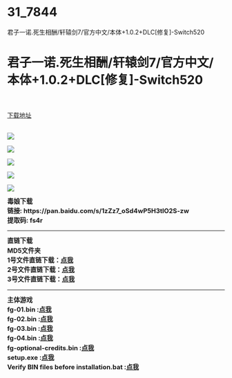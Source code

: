 # 31_7844
君子一诺.死生相酬/轩辕剑7/官方中文/本体+1.0.2+DLC[修复]-Switch520
# 君子一诺.死生相酬/轩辕剑7/官方中文/本体+1.0.2+DLC[修复]-Switch520
 <br/></br>
[下载地址](https://www.switch520.cc/article/7844 "下载地址")
<br/></br>

<p><span><strong><img src="https://www.switch520.cc/muke_img/upload_art_editor_20201214-1_5c4c01eb2b5b745a4c35a4ee94a93cd3.jpg"></strong></span></p>
<p><span><strong><img src="https://www.switch520.cc/muke_img/upload_art_editor_20201214-1_8de32a69484643b5128fb30812bba71a.jpg"></strong></span></p>
<p><span><strong><img src="https://www.switch520.cc/muke_img/upload_art_editor_20201214-1_cd114847c5d6977d536ff5ef7ea10063.jpg"></strong></span></p>
<p><span><strong><img src="https://www.switch520.cc/muke_img/upload_art_editor_20201214-1_3268222d3ce7e3e4800c6a3d28ed564d.jpg"></strong></span></p>
<p><span><strong><img src="https://www.switch520.cc/muke_img/upload_art_editor_20201214-1_1e3a806ce39af5b899c382e4d2d592c7.jpg"></strong></span></p>
<p></p>
<p></p>
<p><span><strong><span></span></strong></span></p>
<p class="paragraph text-align-type-left pap-line-1.3 pap-line-rule-auto pap-spacing-before-3pt pap-spacing-after-3pt" style="line-height: 130%;margin-top: 4px;margin-bottom: 4px"><span><strong><span style="font-size: 11pt">毒娘下载</span></strong></span></p>
<p class="paragraph text-align-type-left pap-line-1.3 pap-line-rule-auto pap-spacing-before-3pt pap-spacing-after-3pt" style="line-height: 130%;margin-top: 4px;margin-bottom: 4px"><span><strong><span style="font-size: 11pt">链接: https://pan.baidu.com/s/1zZz7_oSd4wP5H3tlO2S-zw</span></strong></span></p>
<p class="paragraph text-align-type-left pap-line-1.3 pap-line-rule-auto pap-spacing-before-3pt pap-spacing-after-3pt" style="line-height: 130%;margin-top: 4px;margin-bottom: 4px"><span><strong><span style="font-size: 11pt"> 提取码: fs4r</span></strong></span></p>
<p class="paragraph text-align-type-left pap-line-1.3 pap-line-rule-auto pap-spacing-before-3pt pap-spacing-after-3pt" style="line-height: 130%;margin-top: 4px;margin-bottom: 4px"></p>
<hr>
<p><span><strong><span style="font-size: 11pt"></span></strong></span></p>
<p></p>
<p class="paragraph text-align-type-left pap-line-1.3 pap-line-rule-auto pap-spacing-before-3pt pap-spacing-after-3pt" style="line-height: 130%;margin-top: 4px;margin-bottom: 4px"><span><strong><span style="font-size: 11pt">直链下载</span></strong></span></p>
<p class="paragraph text-align-type-left pap-line-1.3 pap-line-rule-auto pap-spacing-before-3pt pap-spacing-after-3pt" style="line-height: 130%;margin-top: 4px;margin-bottom: 4px"><span><strong><span style="font-size: 11pt">MD5文件夹</span></strong></span></p>
<p class="paragraph text-align-type-left pap-line-1.3 pap-line-rule-auto pap-spacing-before-3pt pap-spacing-after-3pt" style="line-height: 130%;margin-top: 4px;margin-bottom: 4px"><span><strong><span style="font-size: 11pt">1号文件直链下载：</span></strong></span><a href="https://ziyuan5.free520.net/xxxxx15/1youxi/Xuan-Yuan%20Sword%20VII%20%5BFitGirl%20Repack%5D/MD5/fitgirl-bins.md5" style="text-decoration: underline"><span><strong><span style="font-size: 11pt">点我</span></strong></span></a><a href="https://ziyuan5.free520.net/xxxxx15/1youxi/Xuan-Yuan%20Sword%20VII%20%5BFitGirl%20Repack%5D/MD5/fitgirl-bins.md5" style="text-decoration: underline"><span><strong><span style="font-size: 11pt"></span></strong></span></a></p>
<p class="paragraph text-align-type-left pap-line-1.3 pap-line-rule-auto pap-spacing-before-3pt pap-spacing-after-3pt" style="line-height: 130%;margin-top: 4px;margin-bottom: 4px"><span><strong><span style="font-size: 11pt">2号文件直链下载：</span></strong></span><a href="https://ziyuan5.free520.net/xxxxx15/1youxi/Xuan-Yuan%20Sword%20VII%20%5BFitGirl%20Repack%5D/MD5/QuickSFV.EXE" style="text-decoration: underline"><span><strong><span style="font-size: 11pt">点我</span></strong></span></a><a href="https://ziyuan5.free520.net/xxxxx15/1youxi/Xuan-Yuan%20Sword%20VII%20%5BFitGirl%20Repack%5D/MD5/QuickSFV.EXE" style="text-decoration: underline"><span><strong><span style="font-size: 11pt"></span></strong></span></a></p>
<p class="paragraph text-align-type-left pap-line-1.3 pap-line-rule-auto pap-spacing-before-3pt pap-spacing-after-3pt" style="line-height: 130%;margin-top: 4px;margin-bottom: 4px"><span><strong><span style="font-size: 11pt">3号文件直链下载：</span></strong></span><a href="https://ziyuan5.free520.net/xxxxx15/1youxi/Xuan-Yuan%20Sword%20VII%20%5BFitGirl%20Repack%5D/MD5/QuickSFV.ini" style="text-decoration: underline"><span><strong><span style="font-size: 11pt">点我</span></strong></span></a><span><strong><span style="font-size: 11pt"></span></strong></span></p>
<p class="paragraph text-align-type-left pap-line-1.3 pap-line-rule-auto pap-spacing-before-3pt pap-spacing-after-3pt" style="line-height: 130%;margin-top: 4px;margin-bottom: 4px"></p>
<hr>
<p><span><strong><span style="font-size: 11pt"></span></strong></span></p>
<p></p>
<p class="paragraph text-align-type-left pap-line-1.3 pap-line-rule-auto pap-spacing-before-3pt pap-spacing-after-3pt" style="line-height: 130%;margin-top: 4px;margin-bottom: 4px"><span><strong><span style="font-size: 11pt">主体游戏</span></strong></span></p>
<p class="paragraph text-align-type-left pap-line-1.3 pap-line-rule-auto pap-spacing-before-3pt pap-spacing-after-3pt" style="line-height: 130%;margin-top: 4px;margin-bottom: 4px"><span><strong><span style="font-size: 11pt">fg-01.bin :</span></strong></span><a href="https://ziyuan5.free520.net/xxxxx15/1youxi/Xuan-Yuan%20Sword%20VII%20%5BFitGirl%20Repack%5D/fg-01.bin" style="text-decoration: underline"><span><strong><span style="font-size: 11pt">点我</span></strong></span></a><a href="https://ziyuan5.free520.net/xxxxx15/1youxi/Xuan-Yuan%20Sword%20VII%20%5BFitGirl%20Repack%5D/fg-01.bin" style="text-decoration: underline"><span><strong><span style="font-size: 11pt"></span></strong></span></a></p>
<p class="paragraph text-align-type-left pap-line-1.3 pap-line-rule-auto pap-spacing-before-3pt pap-spacing-after-3pt" style="line-height: 130%;margin-top: 4px;margin-bottom: 4px"><span><strong><span style="font-size: 11pt">fg-02.bin :</span></strong></span><a href="https://ziyuan5.free520.net/xxxxx15/1youxi/Xuan-Yuan%20Sword%20VII%20%5BFitGirl%20Repack%5D/fg-02.bin" style="text-decoration: underline"><span><strong><span style="font-size: 11pt">点我</span></strong></span></a><span><strong><span style="font-size: 11pt"></span></strong></span></p>
<p class="paragraph text-align-type-left pap-line-1.3 pap-line-rule-auto pap-spacing-before-3pt pap-spacing-after-3pt" style="line-height: 130%;margin-top: 4px;margin-bottom: 4px"><span><strong><span style="font-size: 11pt">fg-03.bin :</span></strong></span><a href="https://ziyuan5.free520.net/xxxxx15/1youxi/Xuan-Yuan%20Sword%20VII%20%5BFitGirl%20Repack%5D/fg-03.bin" style="text-decoration: underline"><span><strong><span style="font-size: 11pt">点我</span></strong></span></a><a href="https://ziyuan5.free520.net/xxxxx15/1youxi/Xuan-Yuan%20Sword%20VII%20%5BFitGirl%20Repack%5D/fg-03.bin" style="text-decoration: underline"><span><strong><span style="font-size: 11pt"></span></strong></span></a></p>
<p class="paragraph text-align-type-left pap-line-1.3 pap-line-rule-auto pap-spacing-before-3pt pap-spacing-after-3pt" style="line-height: 130%;margin-top: 4px;margin-bottom: 4px"><span><strong><span style="font-size: 11pt">fg-04.bin :</span></strong></span><a href="https://ziyuan5.free520.net/xxxxx15/1youxi/Xuan-Yuan%20Sword%20VII%20%5BFitGirl%20Repack%5D/fg-04.bin" style="text-decoration: underline"><span><strong><span style="font-size: 11pt">点我</span></strong></span></a><a href="https://ziyuan5.free520.net/xxxxx15/1youxi/Xuan-Yuan%20Sword%20VII%20%5BFitGirl%20Repack%5D/fg-04.bin" style="text-decoration: underline"><span><strong><span style="font-size: 11pt"></span></strong></span></a></p>
<p class="paragraph text-align-type-left pap-line-1.3 pap-line-rule-auto pap-spacing-before-3pt pap-spacing-after-3pt" style="line-height: 130%;margin-top: 4px;margin-bottom: 4px"><span><strong><span style="font-size: 11pt">fg-optional-credits.bin :</span></strong></span><a href="https://ziyuan5.free520.net/xxxxx15/1youxi/Xuan-Yuan%20Sword%20VII%20%5BFitGirl%20Repack%5D/fg-optional-credits.bin" style="text-decoration: underline"><span><strong><span style="font-size: 11pt">点我</span></strong></span></a><a href="https://ziyuan5.free520.net/xxxxx15/1youxi/Xuan-Yuan%20Sword%20VII%20%5BFitGirl%20Repack%5D/fg-optional-credits.bin" style="text-decoration: underline"><span><strong><span style="font-size: 11pt"></span></strong></span></a></p>
<p class="paragraph text-align-type-left pap-line-1.3 pap-line-rule-auto pap-spacing-before-3pt pap-spacing-after-3pt" style="line-height: 130%;margin-top: 4px;margin-bottom: 4px"><span><strong><span style="font-size: 11pt">setup.exe :</span></strong></span><a href="https://ziyuan5.free520.net/xxxxx15/1youxi/Xuan-Yuan%20Sword%20VII%20%5BFitGirl%20Repack%5D/setup.exe" style="text-decoration: underline"><span><strong><span style="font-size: 11pt">点我</span></strong></span></a><a href="https://ziyuan5.free520.net/xxxxx15/1youxi/Xuan-Yuan%20Sword%20VII%20%5BFitGirl%20Repack%5D/setup.exe" style="text-decoration: underline"><span><strong><span style="font-size: 11pt"></span></strong></span></a></p>
<p class="paragraph text-align-type-left pap-line-1.3 pap-line-rule-auto pap-spacing-before-3pt pap-spacing-after-3pt" style="line-height: 130%;margin-top: 4px;margin-bottom: 4px"><span><strong><span style="font-size: 11pt">Verify BIN files before installation.bat :</span></strong></span><a href="https://ziyuan5.free520.net/xxxxx15/1youxi/Xuan-Yuan%20Sword%20VII%20%5BFitGirl%20Repack%5D/Verify%20BIN%20files%20before%20installation.bat" style="text-decoration: underline"><span><strong><span style="font-size: 11pt">点我</span></strong></span></a><span><strong><span style="font-size: 11pt"></span></strong></span></p>
<p><span><strong><span></span><br></strong></span></p>
<p></p>
